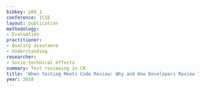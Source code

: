 ```yaml
---
bibkey: p04_1
conference: ICSE
layout: publication
methodology:
- Evaluation
practitioner:
- Quality assurance
- Understanding
researcher:
- Socio-technical effects
summary: Test reviewing in CR
title: 'When Testing Meets Code Review: Why and How Developers Review Tests'
year: 2018
---
```

